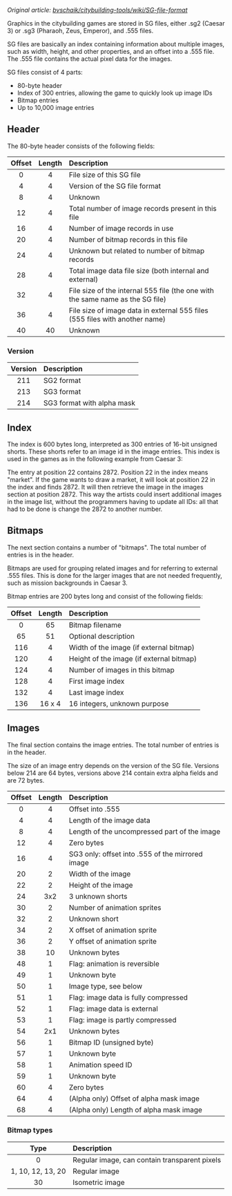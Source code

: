 _Original article: [bvschaik/citybuilding-tools/wiki/SG-file-format](https://github.com/bvschaik/citybuilding-tools/wiki/SG-file-format)_

Graphics in the citybuilding games are stored in SG files, either .sg2 (Caesar 3) or .sg3 (Pharaoh, Zeus, Emperor), and .555 files.

SG files are basically an index containing information about multiple images, such as width, height, and other properties, and an offset into a .555 file. The .555 file contains the actual pixel data for the images.

SG files consist of 4 parts:
- 80-byte header
- Index of 300 entries, allowing the game to quickly look up image IDs
- Bitmap entries
- Up to 10,000 image entries

## Header
The 80-byte header consists of the following fields:

| Offset | Length | Description |
| :----: | :----: | :---------- |
| 0 | 4 | File size of this SG file |
| 4 | 4 | Version of the SG file format |
| 8 | 4 | Unknown |
| 12 | 4 | Total number of image records present in this file |
| 16 | 4 | Number of image records in use |
| 20 | 4 | Number of bitmap records in this file |
| 24 | 4 | Unknown but related to number of bitmap records |
| 28 | 4 | Total image data file size (both internal and external) |
| 32 | 4 | File size of the internal 555 file (the one with the same name as the SG file) |
| 36 | 4 | File size of image data in external 555 files (555 files with another name) |
| 40 | 40 | Unknown |

### Version

| Version | Description |
| :-----: | :---- |
| 211 | SG2 format |
| 213 | SG3 format |
| 214 | SG3 format with alpha mask |

## Index

The index is 600 bytes long, interpreted as 300 entries of 16-bit unsigned shorts. These shorts refer to an image id in the image entries. This index is used in the games as in the following example from Caesar 3:

The entry at position 22 contains 2872. Position 22 in the index means "market". If the game wants to draw a market, it will look at position 22 in the index and finds 2872. It will then retrieve the image in the images section at position 2872.
This way the artists could insert additional images in the image list, without the programmers having to update all IDs: all that had to be done is change the 2872 to another number.

## Bitmaps

The next section contains a number of "bitmaps". The total number of entries is in the header.

Bitmaps are used for grouping related images and for referring to external .555 files. This is done for the larger images that are not needed frequently, such as mission backgrounds in Caesar 3.

Bitmap entries are 200 bytes long and consist of the following fields:

| Offset | Length | Description |
| :----: | :----: | :---------- |
| 0 | 65 | Bitmap filename |
| 65 | 51 | Optional description |
| 116 | 4 | Width of the image (if external bitmap) |
| 120 | 4 | Height of the image (if external bitmap) |
| 124 | 4 | Number of images in this bitmap |
| 128 | 4 | First image index |
| 132 | 4 | Last image index |
| 136 | 16 x 4 | 16 integers, unknown purpose |

## Images

The final section contains the image entries. The total number of entries is in the header.

The size of an image entry depends on the version of the SG file. Versions below 214 are 64 bytes, versions above 214 contain extra alpha fields and are 72 bytes.

| Offset | Length | Description |
| :----: | :----: | :---------- |
| 0 | 4 | Offset into .555 |
| 4 | 4 | Length of the image data |
| 8 | 4 | Length of the uncompressed part of the image |
| 12 | 4 | Zero bytes |
| 16 | 4 | SG3 only: offset into .555 of the mirrored image |
| 20 | 2 | Width of the image |
| 22 | 2 | Height of the image |
| 24 | 3x2 | 3 unknown shorts |
| 30 | 2 | Number of animation sprites |
| 32 | 2 | Unknown short |
| 34 | 2 | X offset of animation sprite |
| 36 | 2 | Y offset of animation sprite |
| 38 | 10 | Unknown bytes |
| 48 | 1 | Flag: animation is reversible |
| 49 | 1 | Unknown byte |
| 50 | 1 | Image type, see below |
| 51 | 1 | Flag: image data is fully compressed |
| 52 | 1 | Flag: image data is external |
| 53 | 1 | Flag: image is partly compressed |
| 54 | 2x1 | Unknown bytes |
| 56 | 1 | Bitmap ID (unsigned byte) |
| 57 | 1 | Unknown byte |
| 58 | 1 | Animation speed ID |
| 59 | 1 | Unknown byte |
| 60 | 4 | Zero bytes |
| 64 | 4 | (Alpha only) Offset of alpha mask image |
| 68 | 4 | (Alpha only) Length of alpha mask image |

### Bitmap types

| Type | Description |
| :--: | :---------- |
| 0 | Regular image, can contain transparent pixels |
| 1, 10, 12, 13, 20 | Regular image |
| 30 | Isometric image |
